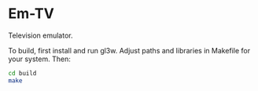 # Em-TV
Television emulator.

To build, first install and run gl3w.
Adjust paths and libraries in Makefile for your system.
Then:

```sh
cd build
make
```
